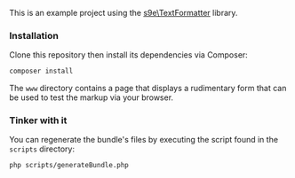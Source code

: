 This is an example project using the [s9e\TextFormatter](https://github.com/s9e/TextFormatter) library.


### Installation

Clone this repository then install its dependencies via Composer:

```bash
composer install
```

The `www` directory contains a page that displays a rudimentary form that can be used to test the markup via your browser.


### Tinker with it

You can regenerate the bundle's files by executing the script found in the `scripts` directory:

```bash
php scripts/generateBundle.php
```
